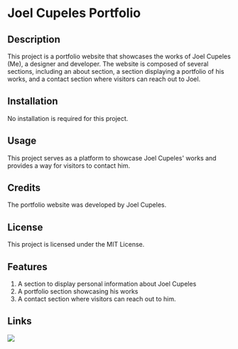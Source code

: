 # Joel Cupeles Portfolio

## Description
This project is a portfolio website that showcases the works of Joel Cupeles (Me), a designer and developer. The website is composed of several sections, including an about  section, a section displaying a portfolio of his works, and a contact section where visitors can reach out to Joel.

## Installation
No installation is required for this project.

## Usage
This project serves as a platform to showcase Joel Cupeles' works and provides a way for visitors to contact him.

## Credits
The portfolio website was developed by Joel Cupeles.

## License
This project is licensed under the MIT License.

## Features
1. A section to display personal information about Joel Cupeles
2. A portfolio section showcasing his works
3. A contact section where visitors can reach out to him.

## Links
![](https://github.com/JoelCupeles/Joel-Cupeles-Portfolio/blob/b69c77bdbdcf601a6902b6bb059c2c17bb13bf3f/Assets/joelcupeles.github.io_Joel-Cupeles-Portfolio_%20(1).png) 
